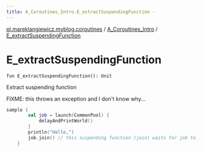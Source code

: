 ```yaml
---
title: A_Coroutines_Intro.E_extractSuspendingFunction - 
---
```


[pl.mareklangiewicz.myblog.coroutines](../index.md) / [A_Coroutines_Intro](index.md) / [E_extractSuspendingFunction](.)

# E_extractSuspendingFunction

`fun E_extractSuspendingFunction(): Unit`

Extract suspending function

FIXME: this throws an exception and I don't know why...

``` kotlin
sample {
        val job = launch(CommonPool) {
            delayAndPrintWorld()
        }
        println("Hello,")
        job.join() // this suspending function (join) waits for job to finish
    }
```

